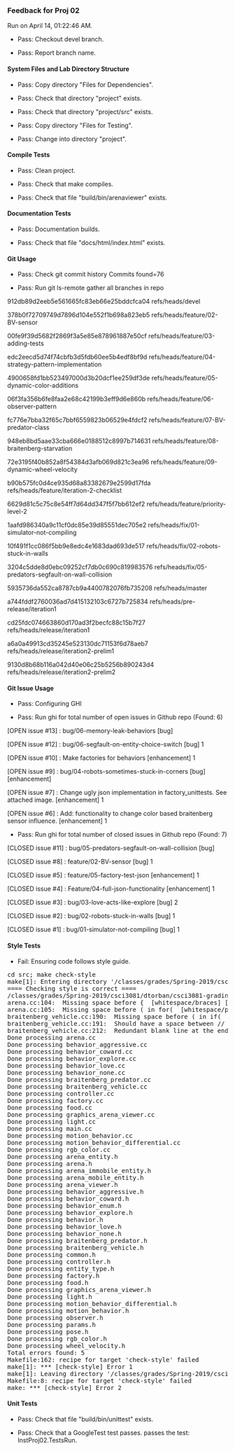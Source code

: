 ### Feedback for Proj 02

Run on April 14, 01:22:46 AM.

+ Pass: Checkout devel branch.



+ Pass: Report branch name.




#### System Files and Lab Directory Structure

+ Pass: Copy directory "Files for Dependencies".



+ Pass: Check that directory "project" exists.

+ Pass: Check that directory "project/src" exists.

+ Pass: Copy directory "Files for Testing".



+ Pass: Change into directory "project".


#### Compile Tests

+ Pass: Clean project.



+ Pass: Check that make compiles.



+ Pass: Check that file "build/bin/arenaviewer" exists.


#### Documentation Tests

+ Pass: Documentation builds.



+ Pass: Check that file "docs/html/index.html" exists.


#### Git Usage

+ Pass: Check git commit history
Commits found=76

+ Pass: Run git ls-remote gather all branches in repo

912db89d2eeb5e561665fc83eb66e25bddcfca04	refs/heads/devel

378b0f72709749d7896d104e552f1b698a823eb5	refs/heads/feature/02-BV-sensor

00fe9f39d5682f2869f3a5e85e878961887e50cf	refs/heads/feature/03-adding-tests

edc2eecd5d74f74cbfb3d5fdb60ee5b4edf8bf9d	refs/heads/feature/04-strategy-pattern-implementation

4900658fd1bb523497000d3b20dcf1ee259df3de	refs/heads/feature/05-dynamic-color-additions

06f3fa356b6fe8faa2e68c42199b3eff9d6e860b	refs/heads/feature/06-observer-pattern

fc776e7bba32f65c7bbf6559823b06529e4fdcf2	refs/heads/feature/07-BV-predator-class

948eb8bd5aae33cba666e0188512c8997b714631	refs/heads/feature/08-braitenberg-starvation

72e3195f40b852a8f54384d3afb069d821c3ea96	refs/heads/feature/09-dynamic-wheel-velocity

b90b575fc0d4ce935d68a83382679e2599d17fda	refs/heads/feature/iteration-2-checklist

6629d81c5c75c8e54ff7d64dd347f5f7bb612ef2	refs/heads/feature/priority-level-2

1aafd986340a9c11cf0dc85e39d85551dec705e2	refs/heads/fix/01-simulator-not-compiling

10f491f1cc086f5bb9e8edc4e1683dad693de517	refs/heads/fix/02-robots-stuck-in-walls

3204c5dde8d0ebc09252cf7db0c690c819983576	refs/heads/fix/05-predators-segfault-on-wall-collision

5935736da552ca8787cb9a4400782076fb735208	refs/heads/master

a744fddf2760036ad7d415132103c6727b725834	refs/heads/pre-release/iteration1

cd25fdc074663860d170ad3f2becfc88c15b7f27	refs/heads/release/iteration1

a6a0a49913cd35245e523130dc71153f6d78aeb7	refs/heads/release/iteration2-prelim1

9130d8b68b116a042d40e06c25b5256b890243d4	refs/heads/release/iteration2-prelim2




#### Git Issue Usage

+ Pass: Configuring GHI

+ Pass: Run ghi for total number of open issues in Github repo (Found: 6)

[OPEN issue #13] :  bug/06-memory-leak-behaviors [bug]

[OPEN issue #12] :  bug/06-segfault-on-entity-choice-switch [bug] 1

[OPEN issue #10] :  Make factories for behaviors  [enhancement] 1

[OPEN issue #9] :  bug/04-robots-sometimes-stuck-in-corners [bug] [enhancement]

[OPEN issue #7] :  Change ugly json implementation in factory_unittests. See attached image. [enhancement] 1

[OPEN issue #6] :  Add: functionality to change color based braitenberg sensor influence. [enhancement] 1





+ Pass: Run ghi for total number of closed issues in Github repo (Found: 7)

[CLOSED issue #11] :  bug/05-predators-segfault-on-wall-collision [bug]

[CLOSED issue #8] :  feature/02-BV-sensor [bug] 1

[CLOSED issue #5] :  feature/05-factory-test-json [enhancement] 1

[CLOSED issue #4] :  Feature/04-full-json-functionality [enhancement] 1

[CLOSED issue #3] :  bug/03-love-acts-like-explore [bug] 2

[CLOSED issue #2] :  bug/02-robots-stuck-in-walls [bug] 1

[CLOSED issue #1] :  bug/01-simulator-not-compiling [bug] 1






#### Style Tests

+ Fail: Ensuring code follows style guide.

<pre>cd src; make check-style
make[1]: Entering directory '/classes/grades/Spring-2019/csci3081/dtorban/csci3081-grading-env/grading-scripts/grading/Proj_02_Full_Feedback/repo-strob105/project/src'
==== Checking style is correct ====
/classes/grades/Spring-2019/csci3081/dtorban/csci3081-grading-env/grading-scripts/grading/Proj_02_Full_Feedback/repo-strob105/cpplint/cpplint.py --root=.. *.cc *.h
arena.cc:104:  Missing space before {  [whitespace/braces] [5]
arena.cc:105:  Missing space before ( in for(  [whitespace/parens] [5]
braitenberg_vehicle.cc:190:  Missing space before ( in if(  [whitespace/parens] [5]
braitenberg_vehicle.cc:191:  Should have a space between // and comment  [whitespace/comments] [4]
braitenberg_vehicle.cc:212:  Redundant blank line at the end of a code block should be deleted.  [whitespace/blank_line] [3]
Done processing arena.cc
Done processing behavior_aggressive.cc
Done processing behavior_coward.cc
Done processing behavior_explore.cc
Done processing behavior_love.cc
Done processing behavior_none.cc
Done processing braitenberg_predator.cc
Done processing braitenberg_vehicle.cc
Done processing controller.cc
Done processing factory.cc
Done processing food.cc
Done processing graphics_arena_viewer.cc
Done processing light.cc
Done processing main.cc
Done processing motion_behavior.cc
Done processing motion_behavior_differential.cc
Done processing rgb_color.cc
Done processing arena_entity.h
Done processing arena.h
Done processing arena_immobile_entity.h
Done processing arena_mobile_entity.h
Done processing arena_viewer.h
Done processing behavior_aggressive.h
Done processing behavior_coward.h
Done processing behavior_enum.h
Done processing behavior_explore.h
Done processing behavior.h
Done processing behavior_love.h
Done processing behavior_none.h
Done processing braitenberg_predator.h
Done processing braitenberg_vehicle.h
Done processing common.h
Done processing controller.h
Done processing entity_type.h
Done processing factory.h
Done processing food.h
Done processing graphics_arena_viewer.h
Done processing light.h
Done processing motion_behavior_differential.h
Done processing motion_behavior.h
Done processing observer.h
Done processing params.h
Done processing pose.h
Done processing rgb_color.h
Done processing wheel_velocity.h
Total errors found: 5
Makefile:162: recipe for target 'check-style' failed
make[1]: *** [check-style] Error 1
make[1]: Leaving directory '/classes/grades/Spring-2019/csci3081/dtorban/csci3081-grading-env/grading-scripts/grading/Proj_02_Full_Feedback/repo-strob105/project/src'
Makefile:8: recipe for target 'check-style' failed
make: *** [check-style] Error 2
</pre>




#### Unit Tests

+ Pass: Check that file "build/bin/unittest" exists.

+ Pass: Check that a GoogleTest test passes.
    passes the test: InstProj02.TestsRun.



